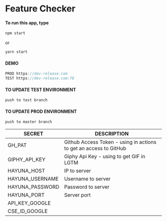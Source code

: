 # Feature Checker

#### To run this app, type
```javascript
npm start
```
or
```javascript
yarn start
```

#### DEMO

```javascript
PROD https://dev-release.com
TEST https://dev-release.com:70
```



#### TO UPDATE TEST ENVIRONMENT

```javascript
push to test branch
```



#### TO UPDATE PROD ENVIRONMENT

```
push to master branch
```

| SECRET  | DESCRIPTION  |
|---|---|
| GH_PAT  | Github Access Token - using in actions to get an access to GitHub |
| GIPHY_API_KEY  | Giphy Api Key - using to get GIF in LGTM  |
| HAYUNA_HOST  | IP to server |
| HAYUNA_USERNAME  | Username to server  |
| HAYUNA_PASSWORD  | Password to server  |
| HAYUNA_PORT  | Server port  |
| API_KEY_GOOGLE | |	
| CSE_ID_GOOGLE | |
 	
  
 	
 	
 	
 	
 
